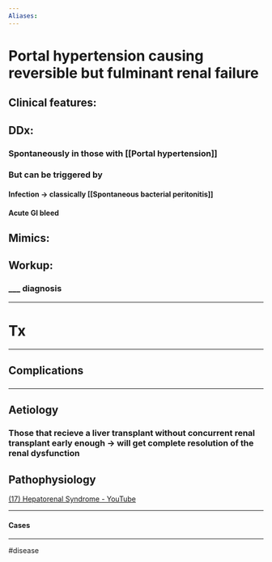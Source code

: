```yaml
---
Aliases:
---
```

# Portal hypertension causing reversible but fulminant renal failure
## Clinical features:
###
## DDx:
### Spontaneously in those with [[Portal hypertension]]
### But can be triggered by
#### Infection -> classically [[Spontaneous bacterial peritonitis]]
#### Acute GI bleed
## Mimics:
###
## Workup:
### ___ diagnosis
---
# Tx

---
## Complications
###

---
## Aetiology
### Those that recieve a liver transplant without concurrent renal transplant early enough -> will get complete resolution of the renal dysfunction
## Pathophysiology
[(17) Hepatorenal Syndrome - YouTube](https://www.youtube.com/watch?v=O8kOuXRmNFc)

---
#### Cases


---
#disease 